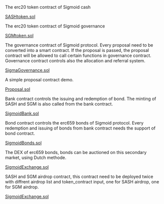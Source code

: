 

The erc20 token contract of Sigmoid cash

[SASHtoken.sol](https://github.com/Sigmoid-Protocol/Sigmoid-main/blob/main/contracts/SASHtoken.sol)



The erc20 token contract of Sigmoid governance 

[SGMtoken.sol](https://github.com/Sigmoid-Protocol/Sigmoid-main/blob/main/contracts/SGMtoken.sol)



The governance contract of Sigmoid protocol. Every proposal need  to be converted into a smart contract. If the proposal is passed, the proposal contract will be allowed to call certain functions in governance contract. Governance contract controls also the allocation and referral system.

[SigmaGovernance.sol](https://github.com/Sigmoid-Protocol/Sigmoid-main/blob/main/contracts/SigmaGovernance.sol)



A simple proposal contract demo.

[Proposal.sol](https://github.com/Sigmoid-Protocol/Sigmoid-main/blob/main/contracts/Proposal.sol)



Bank contract controls the issuing and redemption of bond. The minting of SASH and SGM is also called from the bank contract.

[SigmoidBank.sol](https://github.com/Sigmoid-Protocol/Sigmoid-main/blob/main/contracts/SigmoidBank.sol)



Bond contract controls the erc659 bonds of Sigmoid protocol. Every redemption and issuing of bonds from bank contract needs the support of bond contract. 

[SigmoidBonds.sol](https://github.com/Sigmoid-Protocol/Sigmoid-main/blob/main/contracts/SigmoidBonds.sol)



The DEX of erc659 bonds, bonds can be auctioned on this secondary market, using Dutch methode.

[SigmoidExchange.sol](https://github.com/Sigmoid-Protocol/Sigmoid-main/blob/main/contracts/SigmoidExchange.sol)


SASH and SGM airdrop contract, this contract need to be deployed twice with diffrent airdrop list and token_contract input, one for SASH airdrop, one for SGM airdrop.

[SigmoidExchange.sol](https://github.com/Sigmoid-Protocol/Sigmoid-main/blob/main/contracts/SigmoidAirdrop.sol)

